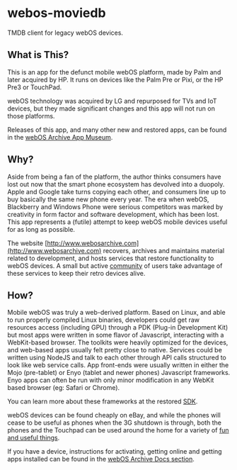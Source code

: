 # webos-moviedb

TMDB client for legacy webOS devices.

## What is This?

This is an app for the defunct mobile webOS platform, made by Palm and later acquired by HP. It runs on devices like the Palm Pre or Pixi, or the HP
Pre3 or TouchPad. 

webOS technology was acquired by LG and repurposed for TVs and IoT devices, but they made significant changes and this app will not run on those platforms.

Releases of this app, and many other new and restored apps, can be found in the [webOS Archive App Museum](http://appcatalog.webosarchive.com).

## Why?

Aside from being a fan of the platform, the author thinks consumers have lost out now that the smart phone ecosystem has devolved into a duopoly.
Apple and Google take turns copying each other, and consumers line up to buy basically the same new phone every year. The era when webOS, Blackberry and 
Windows Phone were serious competitors was marked by creativity in form factor and software development, which has been lost. This app represents a (futile)
attempt to keep webOS mobile devices useful for as long as possible.

The website [http://www.webosarchive.com](http://www.webosarchive.com) recovers, archives and maintains material related to development, and hosts services
that restore functionality to webOS devices. A small but active [community](http://www.webosarchive.com/discord) of users take advantage of these services to keep their retro devices alive.

## How?

Mobile webOS was truly a web-derived platform. Based on Linux, and able to run properly compiled Linux binaries, developers could get raw resources access (including GPU) through a PDK (Plug-in Development Kit) but most apps were written in some flavor of Javascript, interacting with a WebKit-based browser. The toolkits were heavily optimized for the devices, and web-based apps usually felt pretty close to native. Services could be written using NodeJS and talk to each other through API calls structured to look like web service calls. App front-ends were usually written in either the Mojo (pre-tablet) or Enyo (tablet and newer phones) Javascript frameworks. Enyo apps can often be run with only minor modification in any WebKit based browser (eg: Safari or Chrome).

You can learn more about these frameworks at the restored [SDK](http://sdk.webosarchive.com).

webOS devices can be found cheaply on eBay, and while the phones will cease to be useful as phones when the 3G shutdown is through, both the phones and the Touchpad can be used around the home for a variety of [fun and useful things](http://www.webosarchive.com/docs/thingstotry/).

If you have a device, instructions for activating, getting online and getting apps installed can be found in the [webOS Archive Docs section](http://www.webosarchive.com/docs/activate/).
